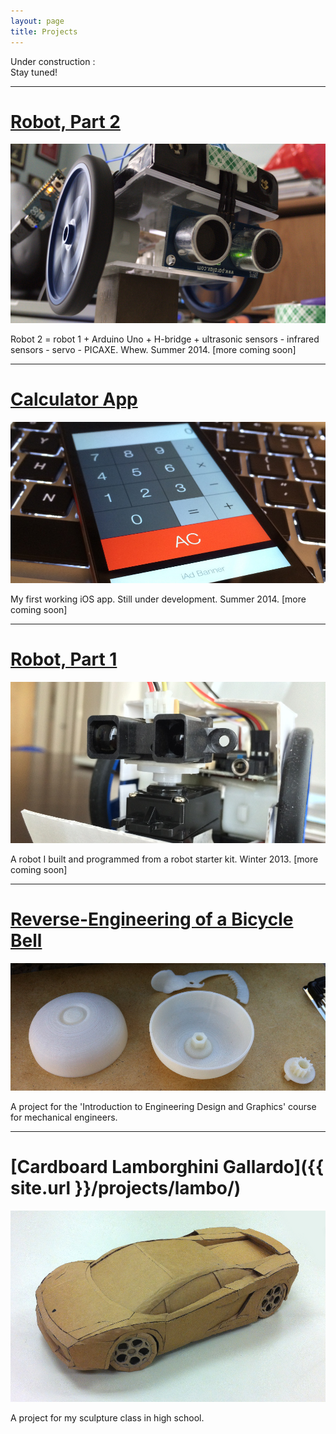```yaml
---
layout: page
title: Projects
---
```


Under construction :\
Stay tuned!

---

# [Robot, Part 2](/projects/robot_2/)

![Robot, second generation.](/assets/robot2_s.jpg "Robot, second generation.")

<div class="message">
Robot 2 = robot 1 + Arduino Uno + H-bridge + ultrasonic sensors - infrared sensors - servo - PICAXE. Whew. Summer 2014. [more coming soon]
</div>

---

# [Calculator App](/projects/calculator/)

![My calculator app.](/assets/calc_s.jpg "My calculator app.")

<div class="message">
My first working iOS app. Still under development. Summer 2014. [more coming soon]
</div>

---

# [Robot, Part 1](/projects/robot_1/)

![Robot, first generation.](/assets/robot_s.jpg "Robot, first generation.")

<div class="message">
A robot I built and programmed from a robot starter kit. Winter 2013. [more coming soon]
</div>

---

# [Reverse-Engineering of a Bicycle Bell](/projects/bike-bell/)

![Bicycle Bell Project](/assets/3d_printed.jpg "Bicycle Bell Project")

<div class="message">
A project for the 'Introduction to Engineering Design and Graphics' course for mechanical engineers.
</div>

---

# [Cardboard Lamborghini Gallardo]({{ site.url }}/projects/lambo/)

![Cardboard Lamborghini.](/assets/car_small.JPG "Cardboard Lamborghini")

<div class="message">
A project for my sculpture class in high school.
</div>
